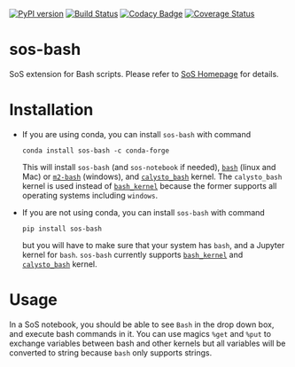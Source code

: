 [![PyPI version](https://badge.fury.io/py/sos-bash.svg)](https://badge.fury.io/py/sos-bash)
[![Build Status](https://travis-ci.org/vatlab/sos-bash.svg?branch=master)](https://travis-ci.org/vatlab/sos-bash)
[![Codacy Badge](https://api.codacy.com/project/badge/Grade/f0436250e331467e8974f9d478890b2f)](https://www.codacy.com/app/BoPeng/sos-bash?utm_source=github.com&amp;utm_medium=referral&amp;utm_content=vatlab/sos-bash&amp;utm_campaign=Badge_Grade)
[![Coverage Status](https://coveralls.io/repos/github/vatlab/sos-bash/badge.svg)](https://coveralls.io/github/vatlab/sos-bash)

# sos-bash
SoS extension for Bash scripts. Please refer to [SoS Homepage](http://vatlab.github.io/SoS/) for details.

# Installation

- If you are using conda, you can install `sos-bash` with command
  ```
  conda install sos-bash -c conda-forge
  ```
  This will install `sos-bash` (and `sos-notebook` if needed), [`bash`](https://anaconda.org/conda-forge/bash) (linux and Mac) or [`m2-bash`](https://anaconda.org/msys2/m2-bash) (windows), and [`calysto_bash`](https://github.com/Calysto/calysto_bash) kernel. The `calysto_bash` kernel is used instead of [`bash_kernel`](https://github.com/takluyver/bash_kernel) because the former supports all operating systems including `windows`.
  
 - If you are not using conda, you can install `sos-bash` with command
   ```
   pip install sos-bash
   ```
   but you will have to make sure that your system has `bash`, and a Jupyter kernel for `bash`. `sos-bash` currently supports [`bash_kernel`](https://github.com/takluyver/bash_kernel) and [`calysto_bash`](https://github.com/Calysto/calysto_bash) kernel.
   
 # Usage
 
 In a SoS notebook, you should be able to see `Bash` in the drop down box, and execute bash commands in it. You can use magics `%get` and `%put` to exchange variables between bash and other kernels but all variables will be converted to string because `bash` only supports strings.
